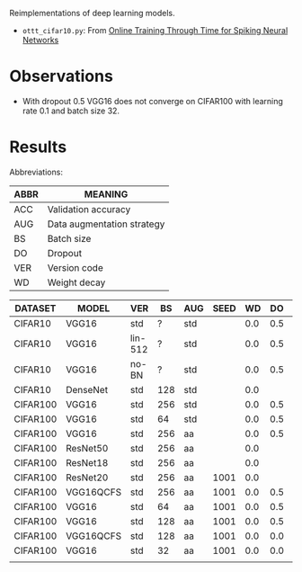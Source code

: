 Reimplementations of deep learning models.

* `ottt_cifar10.py`: From [Online Training Through Time for Spiking Neural Networks](https://arxiv.org/abs/2210.04195)

# Observations

* With dropout 0.5 VGG16 does not converge on CIFAR100 with learning rate 0.1 and batch
  size 32.

# Results

Abbreviations:

| ABBR | MEANING                    |
|------|----------------------------|
| ACC  | Validation accuracy        |
| AUG  | Data augmentation strategy |
| BS   | Batch size                 |
| DO   | Dropout                    |
| VER  | Version code               |
| WD   | Weight decay               |


| DATASET  | MODEL     | VER     | BS  | AUG | SEED | WD  | DO  | ACC  | PRG   |
|----------|-----------|---------|-----|-----|------|-----|-----|------|-------|
| CIFAR10  | VGG16     | std     | ?   | std |      | 0.0 | 0.5 | 93.6 |       |
| CIFAR10  | VGG16     | lin-512 | ?   | std |      | 0.0 | 0.5 | 92.1 |       |
| CIFAR10  | VGG16     | no-BN   | ?   | std |      | 0.0 | 0.5 | 92.6 |       |
| CIFAR10  | DenseNet  | std     | 128 | std |      | 0.0 |     | 94.4 |       |
| CIFAR100 | VGG16     | std     | 256 | std |      | 0.0 | 0.5 | 70.7 |       |
| CIFAR100 | VGG16     | std     | 64  | std |      | 0.0 | 0.5 | 71.7 |       |
| CIFAR100 | VGG16     | std     | 256 | aa  |      | 0.0 | 0.5 | 74.7 |       |
| CIFAR100 | ResNet50  | std     | 256 | aa  |      | 0.0 |     | 47.8 |       |
| CIFAR100 | ResNet18  | std     | 256 | aa  |      | 0.0 |     | 59.1 |       |
| CIFAR100 | ResNet20  | std     | 256 | aa  | 1001 | 0.0 |     | 67.2 |       |
| CIFAR100 | VGG16QCFS | std     | 256 | aa  | 1001 | 0.0 | 0.5 | 72.0 |       |
| CIFAR100 | VGG16     | std     | 64  | aa  | 1001 | 0.0 | 0.5 | 65.9 | y/srv |
| CIFAR100 | VGG16     | std     | 128 | aa  | 1001 | 0.0 | 0.5 | 74.6 | y/srv |
| CIFAR100 | VGG16QCFS | std     | 128 | aa  | 1001 | 0.0 | 0.0 | 53.9 | n     |
| CIFAR100 | VGG16     | std     | 32  | aa  | 1001 | 0.0 | 0.0 | 74.9 | n     |
|          |           |         |     |     |      |     |     |      |       |
